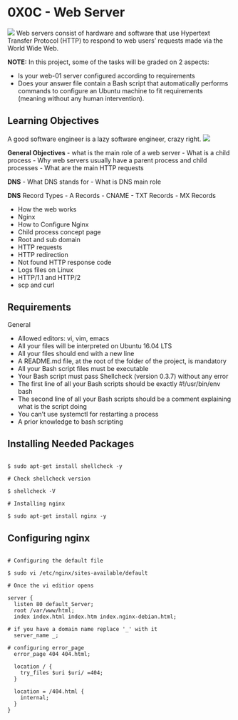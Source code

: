 # 0X0C - Web Server

<img src=https://camo.githubusercontent.com/b6daf96d50fedecd838ad587a8bec1b30475cdd61044a07a0a1d1091b0d6bc49/68747470733a2f2f7777772e6b65696c2e636f6d2f7061636b2f646f632f6d772f4e6574776f726b2f68746d6c2f687474705f7365727665725f626c6f636b5f6469616772616d2e706e67>
Web servers consist of hardware and software that use Hypertext Transfer Protocol (HTTP) to respond to web users’ requests made via the World Wide Web.

**NOTE:** In this project, some of the tasks will be graded on 2 aspects:

- Is your web-01 server configured according to requirements
- Does your answer file contain a Bash script that automatically performs commands to configure an Ubuntu machine to fit requirements (meaning without any human intervention).

## Learning Objectives
A good software engineer is a lazy software engineer, crazy right.
<img src=https://camo.githubusercontent.com/ff1d3410c1d41f82325c34f932efcd5cbd51a45b4be1b46e6d59eef80b56dfe4/68747470733a2f2f73332e616d617a6f6e6177732e636f6d2f696e7472616e65742d70726f6a656374732d66696c65732f686f6c626572746f6e7363686f6f6c2d73797361646d696e5f6465766f70732f3236362f383256735945432e6a7067>

**General Objectives** - what is the main role of a web server - What is a child process - Why web servers usually have a parent process and child processes - What are the main HTTP requests

**DNS** - What DNS stands for - What is DNS main role

**DNS** Record Types - A Records - CNAME - TXT Records - MX Records
- How the web works
- Nginx
- How to Configure Nginx
- Child process concept page
- Root and sub domain
- HTTP requests
- HTTP redirection
- Not found HTTP response code
- Logs files on Linux
- HTTP/1.1 and HTTP/2
- scp and curl

## Requirements
General

- Allowed editors: vi, vim, emacs
- All your files will be interpreted on Ubuntu 16.04 LTS
- All your files should end with a new line
- A README.md file, at the root of the folder of the project, is mandatory
- All your Bash script files must be executable
- Your Bash script must pass Shellcheck (version 0.3.7) without any error
- The first line of all your Bash scripts should be exactly #!/usr/bin/env bash
- The second line of all your Bash scripts should be a comment explaining what is the script doing
- You can’t use systemctl for restarting a process
- A prior knowledge to bash scripting

## Installing Needed Packages
```

$ sudo apt-get install shellcheck -y

# Check shellcheck version

$ shellcheck -V

# Installing nginx

$ sudo apt-get install nginx -y
```

## Configuring nginx
```

# Configuring the default file

$ sudo vi /etc/nginx/sites-available/default

# Once the vi editior opens

server {
  listen 80 default_Server;
  root /var/www/html;
  index index.html index.htm index.nginx-debian.html;

# if you have a domain name replace '_' with it
  server_name _;

# configuring error_page
  error_page 404 404.html;

  location / {
	try_files $uri $uri/ =404;
  }

  location = /404.html {
	internal;
  }
}
```
